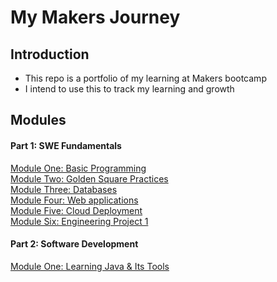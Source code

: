 # My Makers Journey

## Introduction

- This repo is a portfolio of my learning at Makers bootcamp
- I intend to use this to track my learning and growth

## Modules

#### Part 1: SWE Fundamentals
[Module One: Basic Programming](https://github.com/NatalieJClark/my-makers-journey/blob/main/1_swe_fundamentals/1_basic_programming.md)  
[Module Two: Golden Square Practices](https://github.com/NatalieJClark/my-makers-journey/blob/main/1_swe_fundamentals/2_golden_square.md)  
[Module Three: Databases](https://github.com/NatalieJClark/my-makers-journey/blob/main/1_swe_fundamentals/3_databases.md)  
[Module Four: Web applications](https://github.com/NatalieJClark/my-makers-journey/blob/main/1_swe_fundamentals/4_web_applications.md)  
[Module Five: Cloud Deployment](https://github.com/NatalieJClark/my-makers-journey/blob/main/1_swe_fundamentals/5_cloud_deployment.md)  
[Module Six: Engineering Project 1](https://github.com/NatalieJClark/my-makers-journey/blob/main/1_swe_fundamentals/6_engineering_project_1.md)

#### Part 2: Software Development 
[Module One: Learning Java & Its Tools](https://github.com/NatalieJClark/my-makers-journey/blob/main/2_software_development/1_learning_java.md)


